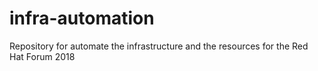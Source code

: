 # infra-automation
Repository for automate the infrastructure and the resources for the Red Hat Forum 2018
